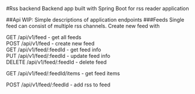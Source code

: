 #Rss backend
Backend app built with Spring Boot for rss reader application


##Api
WIP: Simple descriptions of application endpoints
###Feeds
Single feed can consist of multiple rss channels. Create new feed with

GET /api/v1/feed - get all feeds  
POST /api/v1/feed - create new feed  
GET /api/v1/feed/:feedId - get feed info  
PUT /api/v1/feed/:feedId - update feed info   
DELETE /api/v1/feed/:feedId - delete feed

GET /api/v1/feed/:feedId/items - get feed items

POST /api/v1/feed/:feedId - add rss to feed  




